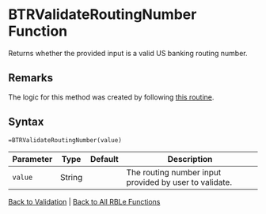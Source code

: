 # BTRValidateRoutingNumber Function

Returns whether the provided input is a valid US banking routing number.

## Remarks

The logic for this method was created by following [this routine](http://www.wikihow.com/Calculate-the-Check-Digit-of-a-Routing-Number-from-an-Illegible-Check).
## Syntax

```excel
=BTRValidateRoutingNumber(value)
```

Parameter | Type | Default | Description
---|---|---|---
`value` | String |  | The routing number input provided by user to validate.

[Back to Validation](Readme.md) | [Back to All RBLe Functions](/RBLe/RBLe.md#function-documentation)